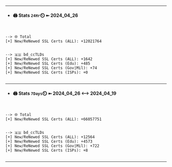 

---
- #### 🖨️ **Stats** `24Hr`⏲️ ➼ 2024_04_26
```console


--> 🌐 Total
[+] New/ReNewed SSL Certs (ALL): +12021764


--> 🇧🇩 bd_ccTLDs
[+] New/ReNewed SSL Certs (ALL): +1642
[+] New/ReNewed SSL Certs (Edu): +485
[+] New/ReNewed SSL Certs (Gov|Mil): +74
[+] New/ReNewed SSL Certs (ISPs): +0


```

---
- #### 🖨️ **Stats** `7Days`⏲️ ➼ 2024_04_26 <--> 2024_04_19
```console


--> 🌐 Total
[+] New/ReNewed SSL Certs (ALL): +66057751


--> 🇧🇩 bd_ccTLDs
[+] New/ReNewed SSL Certs (ALL): +12564
[+] New/ReNewed SSL Certs (Edu): +4573
[+] New/ReNewed SSL Certs (Gov|Mil): +722
[+] New/ReNewed SSL Certs (ISPs): +8


```

---

